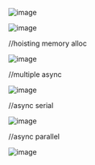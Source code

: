 ![image](https://user-images.githubusercontent.com/66634103/128589946-b3a34f2f-a2b6-4a27-b10d-6581bc726026.png)

![image](https://user-images.githubusercontent.com/66634103/128589958-c48a505d-36dd-4549-bcf9-808f84b21ae3.png)


//hoisting memory alloc


![image](https://user-images.githubusercontent.com/66634103/129437391-53e82d0f-19e8-4470-a09f-257866b81870.png)


//multiple async

![image](https://user-images.githubusercontent.com/66634103/129438941-b67f3283-c7d3-4db4-b618-8309596b0ba4.png)


//async serial

![image](https://user-images.githubusercontent.com/66634103/129440327-858ca636-7b09-4d1f-ba9b-0dd03e851040.png)

//async parallel

![image](https://user-images.githubusercontent.com/66634103/129440349-0953d67b-b1fa-4da1-a33c-244d166ee782.png)


